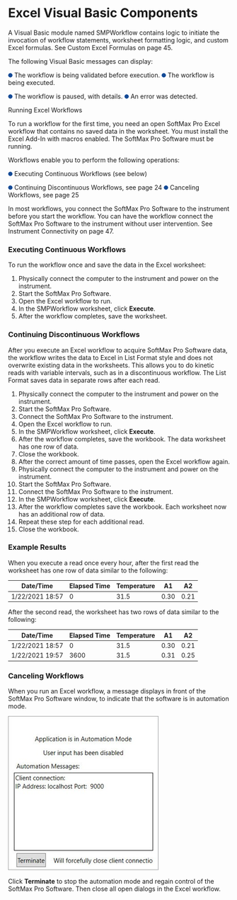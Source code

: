 # Excel Visual Basic Components

A Visual Basic module named SMPWorkflow contains logic to initiate the invocation of workflow statements, worksheet formatting logic, and custom Excel formulas. See Custom Excel Formulas on page 45.

The following Visual Basic messages can display:

![](<../../../../../.gitbook/assets/0 (3).png>) The workflow is being validated before execution. ![](<../../../../../.gitbook/assets/1 (4).png>) The workflow is being executed.

![](<../../../../../.gitbook/assets/2 (3).png>) The workflow is paused, with details. ![](<../../../../../.gitbook/assets/3 (4).png>) An error was detected.

Running Excel Workflows

To run a workflow for the first time, you need an open SoftMax Pro Excel workflow that contains no saved data in the worksheet. You must install the Excel Add-In with macros enabled. The SoftMax Pro Software must be running.

Workflows enable you to perform the following operations:

![](<../../../../../.gitbook/assets/4 (3).png>) Executing Continuous Workflows (see below)

![](<../../../../../.gitbook/assets/5 (5).png>) Continuing Discontinuous Workflows, see page 24 ![](<../../../../../.gitbook/assets/6 (3).png>) Canceling Workflows, see page 25

In most workflows, you connect the SoftMax Pro Software to the instrument before you start the workflow. You can have the workflow connect the SoftMax Pro Software to the instrument without user intervention. See Instrument Connectivity on page 47.

### Executing Continuous Workflows

To run the workflow once and save the data in the Excel worksheet:

1. Physically connect the computer to the instrument and power on the instrument.
2. Start the SoftMax Pro Software.
3. Open the Excel workflow to run.
4. In the SMPWorkflow worksheet, click **Execute**.
5. After the workflow completes, save the worksheet.

### Continuing Discontinuous Workflows <a href="#bookmark1" id="bookmark1"></a>

After you execute an Excel workflow to acquire SoftMax Pro Software data, the workflow writes the data to Excel in List Format style and does not overwrite existing data in the worksheets. This allows you to do kinetic reads with variable intervals, such as in a discontinuous workflow. The List Format saves data in separate rows after each read.

1. Physically connect the computer to the instrument and power on the instrument.
2. Start the SoftMax Pro Software.
3. Connect the SoftMax Pro Software to the instrument.
4. Open the Excel workflow to run.
5. In the SMPWorkflow worksheet, click **Execute**.
6. After the workflow completes, save the workbook. The data worksheet has one row of data.
7. Close the workbook.
8. After the correct amount of time passes, open the Excel workflow again.
9. Physically connect the computer to the instrument and power on the instrument.
10. Start the SoftMax Pro Software.
11. Connect the SoftMax Pro Software to the instrument.
12. In the SMPWorkflow worksheet, click **Execute**.
13. After the workflow completes save the workbook. Each worksheet now has an additional row of data.
14. Repeat these step for each additional read.
15. Close the workbook.

### Example Results

When you execute a read once every hour, after the first read the worksheet has one row of data similar to the following:

| **Date/Time**   | **Elapsed Time** | **Temperature** | **A1** | **A2** |
| --------------- | ---------------- | --------------- | ------ | ------ |
| 1/22/2021 18:57 | 0                | 31.5            | 0.30   | 0.21   |

After the second read, the worksheet has two rows of data similar to the following:

| **Date/Time**   | **Elapsed Time** | **Temperature** | **A1** | **A2** |
| --------------- | ---------------- | --------------- | ------ | ------ |
| 1/22/2021 18:57 | 0                | 31.5            | 0.30   | 0.21   |
| 1/22/2021 19:57 | 3600             | 31.5            | 0.31   | 0.25   |

### Canceling Workflows <a href="#bookmark2" id="bookmark2"></a>

When you run an Excel workflow, a message displays in front of the SoftMax Pro Software window, to indicate that the software is in automation mode.

![](../../../../../.gitbook/assets/7.jpeg)

Click **Terminate** to stop the automation mode and regain control of the SoftMax Pro Software. Then close all open dialogs in the Excel workflow.
